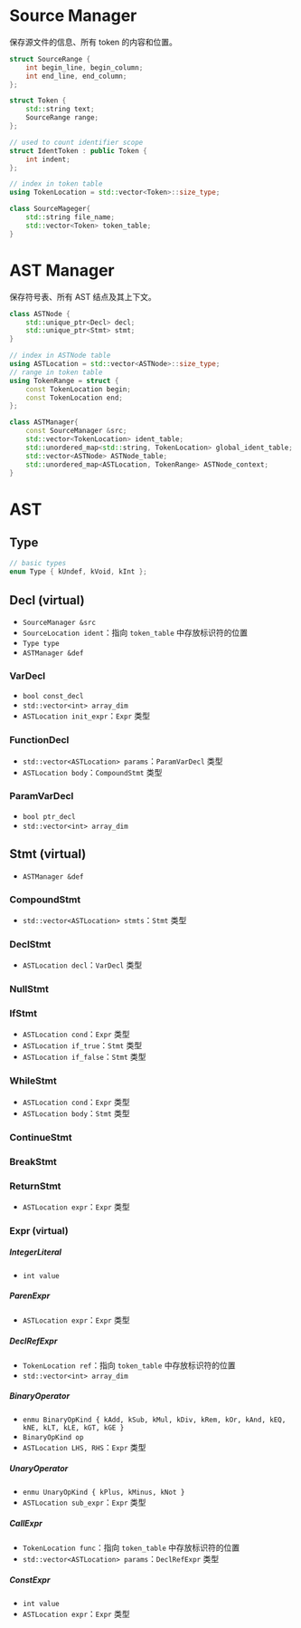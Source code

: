 # Source Manager

保存源文件的信息、所有 token 的内容和位置。

```c++
struct SourceRange {
    int begin_line, begin_column;
    int end_line, end_column;
};

struct Token {
    std::string text;
    SourceRange range;
};

// used to count identifier scope
struct IdentToken : public Token {
    int indent;
};

// index in token table
using TokenLocation = std::vector<Token>::size_type;

class SourceMageger{
    std::string file_name;
	std::vector<Token> token_table;
}
```



# AST Manager

保存符号表、所有 AST 结点及其上下文。

```c++
class ASTNode {
    std::unique_ptr<Decl> decl;
    std::unique_ptr<Stmt> stmt;
}

// index in ASTNode table
using ASTLocation = std::vector<ASTNode>::size_type;
// range in token table
using TokenRange = struct {
    const TokenLocation begin;
    const TokenLocation end;
};

class ASTManager{
	const SourceManager &src;
    std::vector<TokenLocation> ident_table;
    std::unordered_map<std::string, TokenLocation> global_ident_table;
    std::vector<ASTNode> ASTNode_table;
    std::unordered_map<ASTLocation, TokenRange> ASTNode_context;
}
```



# AST

## Type

```c++
// basic types
enum Type { kUndef, kVoid, kInt };
```



## Decl (virtual)

- `SourceManager &src`
- `SourceLocation ident`：指向 `token_table` 中存放标识符的位置
- `Type type`
- `ASTManager &def`

### VarDecl

- `bool const_decl`
- `std::vector<int> array_dim`
- `ASTLocation init_expr`：`Expr` 类型

### FunctionDecl

- `std::vector<ASTLocation> params`：`ParamVarDecl` 类型
- `ASTLocation body`：`CompoundStmt` 类型

### ParamVarDecl

- `bool ptr_decl`
- `std::vector<int> array_dim`



## Stmt (virtual)

- `ASTManager &def`

### CompoundStmt

- `std::vector<ASTLocation> stmts`：`Stmt` 类型

### DeclStmt

- `ASTLocation decl`：`VarDecl` 类型

### NullStmt

### IfStmt

- `ASTLocation cond`：`Expr` 类型
- `ASTLocation if_true`：`Stmt` 类型
- `ASTLocation if_false`：`Stmt` 类型

### WhileStmt

- `ASTLocation cond`：`Expr` 类型
- `ASTLocation body`：`Stmt` 类型

### ContinueStmt

### BreakStmt

### ReturnStmt

- `ASTLocation expr`：`Expr` 类型

### Expr (virtual)

##### IntegerLiteral

- `int value`

##### ParenExpr

- `ASTLocation expr`：`Expr` 类型

##### DeclRefExpr

- `TokenLocation ref`：指向 `token_table` 中存放标识符的位置
- `std::vector<int> array_dim`

##### BinaryOperator

- `enmu BinaryOpKind { kAdd, kSub, kMul, kDiv, kRem, kOr, kAnd, kEQ, kNE, kLT, kLE, kGT, kGE }`
- `BinaryOpKind op`
- `ASTLocation LHS, RHS`：`Expr` 类型

##### UnaryOperator

- `enmu UnaryOpKind { kPlus, kMinus, kNot }`
- `ASTLocation sub_expr`：`Expr` 类型

##### CallExpr

- `TokenLocation func`：指向 `token_table` 中存放标识符的位置
- `std::vector<ASTLocation> params`：`DeclRefExpr` 类型

##### ConstExpr

- `int value`
- `ASTLocation expr`：`Expr` 类型

